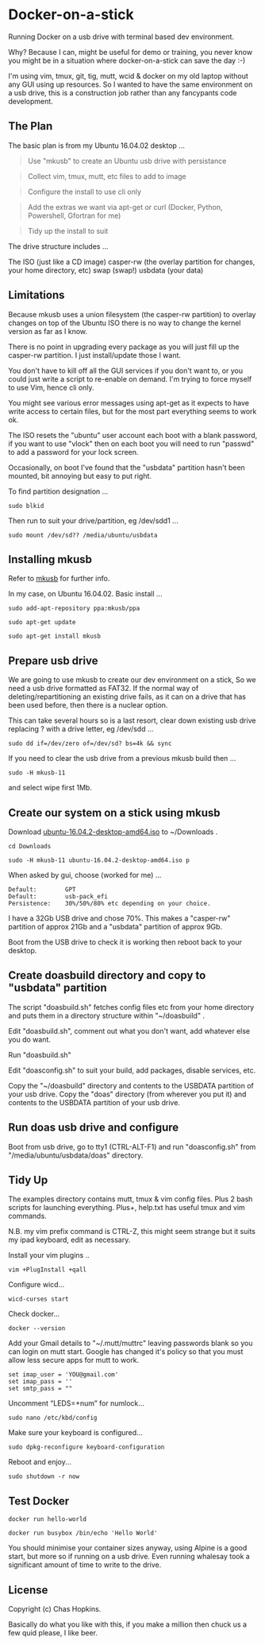 # Docker-on-a-stick

Running Docker on a usb drive with terminal based dev environment.

Why? Because I can, might be useful for demo or training, you never know you might be in a situation 
where docker-on-a-stick can save the day :-) 

I'm using vim, tmux, git, tig, mutt, wcid & docker on my old laptop without any GUI using up 
resources. So I wanted to have the same environment on a usb drive, this is a construction job rather 
than any fancypants code development.


## The Plan

The basic plan is from my Ubuntu 16.04.02 desktop ...

> Use "mkusb" to create an Ubuntu usb drive with persistance

> Collect vim, tmux, mutt, etc files to add to image

> Configure the install to use cli only

> Add the extras we want via apt-get or curl (Docker, Python, Powershell, Gfortran for me)

> Tidy up the install to suit


The drive structure includes ...

The ISO         (just like a CD image)
casper-rw       (the overlay partition for changes, your home directory, etc)
swap            (swap!)
usbdata         (your data)


## Limitations

Because mkusb uses a union filesystem (the casper-rw partition) to overlay changes on top of the Ubuntu ISO 
there is no way to change the kernel version as far as I know.

There is no point in upgrading every package as you will just fill up the casper-rw partition. I just
install/update those I want.

You don't have to kill off all the GUI services if you don't want to, or you could just write a script to 
re-enable on demand. I'm trying to force myself to use Vim, hence cli only.

You might see various error messages using apt-get as it expects to have write access to certain files, but
for the most part everything seems to work ok.

The ISO resets the "ubuntu" user account each boot with a blank password, if you want to use "vlock" then on 
each boot you will need to run "passwd" to add a password for your lock screen.

Occasionally, on boot I've found that the "usbdata" partition hasn't been mounted, bit annoying but easy to
put right.

To find partition designation ...

    sudo blkid

Then run to suit your drive/partition, eg /dev/sdd1 ...
    
    sudo mount /dev/sd?? /media/ubuntu/usbdata


## Installing mkusb

Refer to [mkusb](https://help.ubuntu.com/community/mkusb) for further info.

In my case, on Ubuntu 16.04.02. Basic install ...

    sudo add-apt-repository ppa:mkusb/ppa

    sudo apt-get update

    sudo apt-get install mkusb

    
## Prepare usb drive

We are going to use mkusb to create our dev environment on a stick, So we need a usb drive 
formatted as FAT32. If the normal way of deleting/repartitioning an existing drive fails, as it 
can on a drive that has been used before, then there is a nuclear option.

This can take several hours so is a last resort, clear down existing usb drive replacing ? with 
a drive letter, eg /dev/sdd ...

    sudo dd if=/dev/zero of=/dev/sd? bs=4k && sync

If you need to clear the usb drive from a previous mkusb build then ...

    sudo -H mkusb-11

and select wipe first 1Mb.


## Create our system on a stick using mkusb

Download [ubuntu-16.04.2-desktop-amd64.iso](https://www.ubuntu.com/download/desktop) to ~/Downloads .

    cd Downloads

    sudo -H mkusb-11 ubuntu-16.04.2-desktop-amd64.iso p

When asked by gui, choose (worked for me) ...

    Default:        GPT
    Default:        usb-pack_efi
    Persistence:    30%/50%/80% etc depending on your choice.

I have a 32Gb USB drive and chose 70%. This makes a "casper-rw" partition of approx 21Gb and a "usbdata"
partition of approx 9Gb.

Boot from the USB drive to check it is working then reboot back to your desktop.


## Create doasbuild directory and copy to "usbdata" partition

The script "doasbuild.sh" fetches config files etc from your home directory and puts them in a
directory structure within "~/doasbuild" .

Edit "doasbuild.sh", comment out what you don't want, add whatever else you do want.

Run "doasbuild.sh"

Edit "doasconfig.sh" to suit your build, add packages, disable services, etc.

Copy the "~/doasbuild" directory and contents to the USBDATA partition of your usb drive.
Copy the "doas" directory (from wherever you put it) and contents to the USBDATA partition of your usb drive.


## Run doas usb drive and configure

Boot from usb drive, go to tty1 (CTRL-ALT-F1) and run "doasconfig.sh" from "/media/ubuntu/usbdata/doas" directory.


## Tidy Up

The examples directory contains mutt, tmux & vim config files. Plus 2 bash scripts for launching
everything. Plus+, help.txt has useful tmux and vim commands. 

N.B. my vim prefix command is CTRL-Z, this might seem strange but it suits my ipad keyboard, edit as necessary.

Install your vim plugins ..
    
    vim +PlugInstall +qall

Configure wicd...

    wicd-curses start

Check docker...

    docker --version

Add your Gmail details to "~/.mutt/muttrc" leaving passwords blank so you can login on mutt start.
Google has changed it's policy so that you must allow less secure apps for mutt to work.

    set imap_user = 'YOU@gmail.com'
    set imap_pass = ''
    set smtp_pass = ""

Uncomment “LEDS=+num” for numlock...

    sudo nano /etc/kbd/config

Make sure your keyboard is configured...

    sudo dpkg-reconfigure keyboard-configuration

Reboot and enjoy...

    sudo shutdown -r now

## Test Docker

    docker run hello-world
    
    docker run busybox /bin/echo 'Hello World'
    
You should minimise your container sizes anyway, using Alpine is a good start, but more so if 
running on a usb drive. Even running whalesay took a significant amount of time to write to
the drive.
    


## License

Copyright (c) Chas Hopkins. 

Basically do what you like with this, if you make a million then chuck us a few quid please, I like beer.